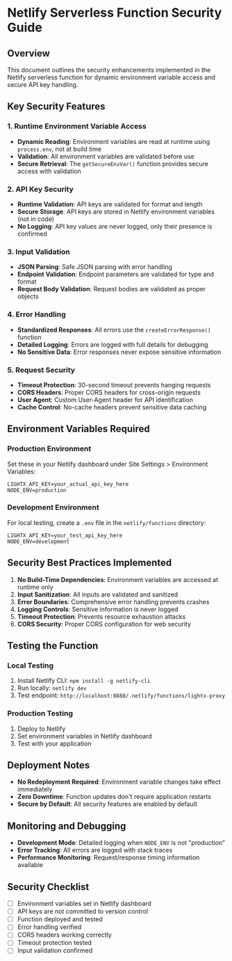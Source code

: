 # Netlify Serverless Function Security Guide

## Overview
This document outlines the security enhancements implemented in the Netlify serverless function for dynamic environment variable access and secure API key handling.

## Key Security Features

### 1. Runtime Environment Variable Access
- **Dynamic Reading**: Environment variables are read at runtime using `process.env`, not at build time
- **Validation**: All environment variables are validated before use
- **Secure Retrieval**: The `getSecureEnvVar()` function provides secure access with validation

### 2. API Key Security
- **Runtime Validation**: API keys are validated for format and length
- **Secure Storage**: API keys are stored in Netlify environment variables (not in code)
- **No Logging**: API key values are never logged, only their presence is confirmed

### 3. Input Validation
- **JSON Parsing**: Safe JSON parsing with error handling
- **Endpoint Validation**: Endpoint parameters are validated for type and format
- **Request Body Validation**: Request bodies are validated as proper objects

### 4. Error Handling
- **Standardized Responses**: All errors use the `createErrorResponse()` function
- **Detailed Logging**: Errors are logged with full details for debugging
- **No Sensitive Data**: Error responses never expose sensitive information

### 5. Request Security
- **Timeout Protection**: 30-second timeout prevents hanging requests
- **CORS Headers**: Proper CORS headers for cross-origin requests
- **User Agent**: Custom User-Agent header for API identification
- **Cache Control**: No-cache headers prevent sensitive data caching

## Environment Variables Required

### Production Environment
Set these in your Netlify dashboard under Site Settings > Environment Variables:

```
LIGHTX_API_KEY=your_actual_api_key_here
NODE_ENV=production
```

### Development Environment
For local testing, create a `.env` file in the `netlify/functions` directory:

```
LIGHTX_API_KEY=your_test_api_key_here
NODE_ENV=development
```

## Security Best Practices Implemented

1. **No Build-Time Dependencies**: Environment variables are accessed at runtime only
2. **Input Sanitization**: All inputs are validated and sanitized
3. **Error Boundaries**: Comprehensive error handling prevents crashes
4. **Logging Controls**: Sensitive information is never logged
5. **Timeout Protection**: Prevents resource exhaustion attacks
6. **CORS Security**: Proper CORS configuration for web security

## Testing the Function

### Local Testing
1. Install Netlify CLI: `npm install -g netlify-cli`
2. Run locally: `netlify dev`
3. Test endpoint: `http://localhost:8888/.netlify/functions/lightx-proxy`

### Production Testing
1. Deploy to Netlify
2. Set environment variables in Netlify dashboard
3. Test with your application

## Deployment Notes

- **No Redeployment Required**: Environment variable changes take effect immediately
- **Zero Downtime**: Function updates don't require application restarts
- **Secure by Default**: All security features are enabled by default

## Monitoring and Debugging

- **Development Mode**: Detailed logging when `NODE_ENV` is not "production"
- **Error Tracking**: All errors are logged with stack traces
- **Performance Monitoring**: Request/response timing information available

## Security Checklist

- [ ] Environment variables set in Netlify dashboard
- [ ] API keys are not committed to version control
- [ ] Function deployed and tested
- [ ] Error handling verified
- [ ] CORS headers working correctly
- [ ] Timeout protection tested
- [ ] Input validation confirmed